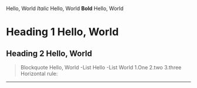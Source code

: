 Hello, World
_Italic_ Hello, World
__Bold__ Hello, World
# Heading 1 Hello, World
## Heading 2 Hello, World
>Blockquote Hello, World
-List Hello
-List World
1.One
2.two
3.three
Horizontal rule:
---
